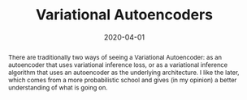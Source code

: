 ---
layout: talk
title: "Variational Autoencoders"
date: 2020-04-01
cover_image: "/assets/talks/20200401 Alberto Lumbreras - Variational Autoencoders.png"
pdf_link: "/assets/talks/20200401 Alberto Lumbreras - Variational Autoencoders.pdf"
abstract: "There are traditionally two ways of seeing a Variational Autoencoder: as an autoencoder that uses variational inference loss, or as a variational inference algorithm that uses an autoencoder as the underlying architecture.  I like the later, which comes from a more probabilistic school and gives (in my opinion) a better understanding of what is going on."
---